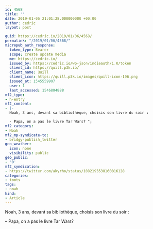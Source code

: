 ```yaml
---
id: 4568
title: ''
date: 2019-01-06 21:01:28.000000000 +00:00
author: cedric
layout: post

guid: https://cedric.io/2019/01/06/4568/
permalink: "/2019/01/06/4568/"
micropub_auth_response:
  token_type: Bearer
  scope: create update media
  me: https://cedric.io/
  issued_by: https://cedric.io/wp-json/indieauth/1.0/token
  client_id: https://quill.p3k.io/
  client_name: Quill
  client_icon: https://quill.p3k.io/images/quill-icon-196.png
  issued_at: 1545559907
  user: 1
  last_accessed: 1546804888
mf2_type:
- h-entry
mf2_content:
- |-
  Noah, 3 ans, devant sa bibliothèque, choisis son livre du soir :

  - Papa, on a pas le livre Tar Wars? ";
mf2_category:
- Noah
mf2_mp-syndicate-to:
- bridgy-publish_twitter
geo_weather:
  icon: none
  visibility: public
geo_public:
- '0'
mf2_syndication:
- https://twitter.com/akyrho/status/1082195538160816128
categories:
- toots
tags:
- noah
kind:
- Article
---
```

Noah, 3 ans, devant sa bibliothèque, choisis son livre du soir : 

&#8211; Papa, on a pas le livre Tar Wars?